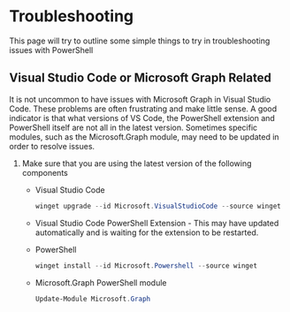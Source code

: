 # Troubleshooting

This page will try to outline some simple things to try in troubleshooting issues with PowerShell

## Visual Studio Code or Microsoft Graph Related

It is not uncommon to have issues with Microsoft Graph in Visual Studio Code. These problems are often frustrating and make little sense. A good indicator is that what versions of VS Code, the PowerShell extension and PowerShell itself are not all in the latest version. Sometimes specific modules, such as the Microsoft.Graph module, may need to be updated in order to resolve issues.

1. Make sure that you are using the latest version of the following components
    - Visual Studio Code

        ```powershell
        winget upgrade --id Microsoft.VisualStudioCode --source winget
        ```

    - Visual Studio Code PowerShell Extension - This may have updated automatically and is waiting for the extension to be restarted.
    - PowerShell

        ```powershell
        winget install --id Microsoft.Powershell --source winget
        ```

    - Microsoft.Graph PowerShell module

        ```powershell
        Update-Module Microsoft.Graph
        ```
